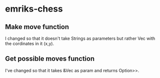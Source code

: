 # emriks-chess

<h2>Make move function</h2>
I changed so that it doesn't take Strings as parameters but rather Vec with the cordinates in it (x,y).

<h2>Get possible moves function</h2>
I've changed so that it takes &Vec<usize> as param and returns Option<Vec<Vec<usize>>>.







